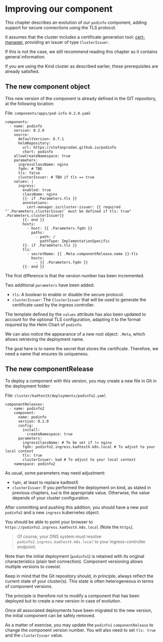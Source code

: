 # Improving our component

This chapter describes an evolution of our `podinfo` component, adding support for secure connections using the 
TLS protocol.

It assumes that the cluster includes a certificate generation tool: [cert-manager](https://cert-manager.io/), providing an issuer of type `ClusterIssuer`.

If this is not the case, we still recommend reading this chapter as it contains general information.

If you are using the Kind cluster as described earlier, these prerequisites are already satisfied.

## The new component object

This new version of the component is already defined in the GIT repository, at the following location:

File: `components/apps/pod-info-0.2.0.yaml`

```
components:
  - name: podinfo
    version: 0.2.0
    source:
      defaultVersion: 6.7.1
      helmRepository:
        url: https://stefanprodan.github.io/podinfo
        chart: podinfo
    allowCreateNamespace: true
    parameters:
      ingressClassName: nginx
      fqdn: # TBD
      tls: false
      clusterIssuer: # TBD if tls == true
    values: |
      ingress:
        enabled: true
        className: nginx
        {{- if .Parameters.tls }}
        annotations:
          cert-manager.io/cluster-issuer: {{ required "`.Parameters.clusterIssuer` must be defined if tls: true" .Parameters.clusterIssuer}}
        {{- end }}
        hosts:
          - host: {{ .Parameters.fqdn }}
            paths:
              - path: /
                pathType: ImplementationSpecific
        {{- if .Parameters.tls }}
        tls:
          - secretName: {{ .Meta.componentRelease.name }}-tls
            hosts:
              - {{ .Parameters.fqdn }}
        {{- end }}
```

The first difference is that the version number has been incremented.

Two additional `parameters` have been added:

- `tls`: A boolean to enable or disable the secure protocol.
- `clusterIssuer`: The `ClusterIssuer` that will be used to generate the certificate used by the ingress controller.

The template defined by the `values` attribute has also been updated to account for the optional TLS configuration, 
adapting it to the format required by the Helm Chart of `podinfo`.

We can also notice the appearance of a new root object: `.Meta`, which allows retrieving the deployment name.

The goal here is to name the secret that stores the certificate. Therefore, we need a name that ensures its uniqueness.

## The new componentRelease

To deploy a component with this version, you may create a new file in Git in the deployment folder:

File: `cluster/kadtestX/deployments/podinfo2.yaml`
```
componentReleases:
  - name: podinfo2
    component:
      name: podinfo
      version: 0.2.0
      config:
        install:
          createNamespace: true
      parameters:
        ingressClassName: # To be set if != nginx
        fqdn: podinfo2.ingress.kadtestX.k8s.local # To adjust to your local context
        tls: true
        clusterIssuer: kad # To adjust to your local context
    namespace: podinfo2
```

As usual, some parameters may need adjustment:

- `fqdn`, at least to replace kadtestX
- `clusterIssuer`: If you performed the deployment on kind, as stated in previous chapters, `kad` is the appropriate 
value. Otherwise, the value depends of your cluster configuration.  

After committing and pushing this addition, you should have a new pod `podinfo2` and a new `ingress` kubernetes object.

You should be able to point your browser to `https://podinfo2.ingress.kadtestX.k8s.local` (Note the `https`).

> Of course, your DNS system must resolve `podinfo2.ingress.kadtestX.k8s.local` to your ingress-controller endpoint.

Note than the initial deployment (`podinfo1`) is retained with its original characteristics (plain text connection). 
Component versioning allows multiple versions to coexist.

Keep in mind that the Git repository should, in principle, always reflect the current state of your cluster(s). 
This state is often heterogeneous in terms of component versions.

The principle is therefore not to modify a component that has been deployed but to create a new version in case of evolution.

Once all associated deployments have been migrated to the new version, the initial component can be safely removed.

As a matter of exercise, you may update the `podinfo1` `componentRelease` to change the component version number. 
You will also need to set `tls: true` and the `clusterIssuer` value.




